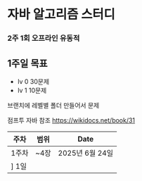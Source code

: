 # 자바 알고리즘 스터디

### 2주 1회 오프라인 유동적


## 1주일 목표 
-  lv 0 30문제
-  lv 1 10문제

브랜치에 레벨별 폴더 만들어서 문제

점프투 자바 참조
https://wikidocs.net/book/31

| 주차   |  범위          | Date            |
| ------ |  ------------- | --------------- |
| 1주차  |  ~4장       | 2025년 6월 24일  |
|] 1일  |      |    |


